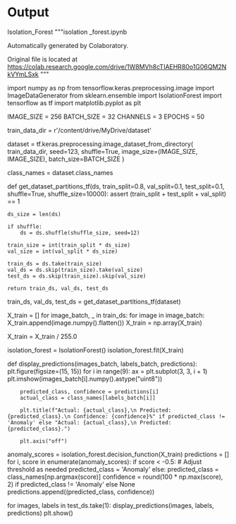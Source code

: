 # Output
Isolation_Forest
"""isolation _forest.ipynb

Automatically generated by Colaboratory.

Original file is located at
    https://colab.research.google.com/drive/1W8MVh8cTIAEHR80o1G06QM2NkVYmLSxk
"""

import numpy as np
from tensorflow.keras.preprocessing.image import ImageDataGenerator
from sklearn.ensemble import IsolationForest
import tensorflow as tf
import matplotlib.pyplot as plt

IMAGE_SIZE = 256
BATCH_SIZE = 32
CHANNELS = 3
EPOCHS = 50

train_data_dir = r'/content/drive/MyDrive/dataset'

dataset = tf.keras.preprocessing.image_dataset_from_directory(
    train_data_dir,
    seed=123,
    shuffle=True,
    image_size=(IMAGE_SIZE, IMAGE_SIZE),
    batch_size=BATCH_SIZE
)

class_names = dataset.class_names

def get_dataset_partitions_tf(ds, train_split=0.8, val_split=0.1, test_split=0.1, shuffle=True, shuffle_size=10000):
    assert (train_split + test_split + val_split) == 1

    ds_size = len(ds)

    if shuffle:
        ds = ds.shuffle(shuffle_size, seed=12)

    train_size = int(train_split * ds_size)
    val_size = int(val_split * ds_size)

    train_ds = ds.take(train_size)
    val_ds = ds.skip(train_size).take(val_size)
    test_ds = ds.skip(train_size).skip(val_size)

    return train_ds, val_ds, test_ds
train_ds, val_ds, test_ds = get_dataset_partitions_tf(dataset)

X_train = []
for image_batch, _ in train_ds:
    for image in image_batch:
        X_train.append(image.numpy().flatten())
X_train = np.array(X_train)

X_train = X_train / 255.0

isolation_forest = IsolationForest()
isolation_forest.fit(X_train)

def display_predictions(images_batch, labels_batch, predictions):
    plt.figure(figsize=(15, 15))
    for i in range(9):
        ax = plt.subplot(3, 3, i + 1)
        plt.imshow(images_batch[i].numpy().astype("uint8"))

        predicted_class, confidence = predictions[i]
        actual_class = class_names[labels_batch[i]]

        plt.title(f"Actual: {actual_class},\n Predicted: {predicted_class}.\n Confidence: {confidence}%" if predicted_class != 'Anomaly' else "Actual: {actual_class},\n Predicted: {predicted_class}.")

        plt.axis("off")

anomaly_scores = isolation_forest.decision_function(X_train)
predictions = []
for i, score in enumerate(anomaly_scores):
    if score < -0.5:  # Adjust threshold as needed
        predicted_class = 'Anomaly'
    else:
        predicted_class = class_names[np.argmax(score)]
    confidence = round(100 * np.max(score), 2) if predicted_class != 'Anomaly' else None
    predictions.append((predicted_class, confidence))

for images, labels in test_ds.take(1):
    display_predictions(images, labels, predictions)
    plt.show()
